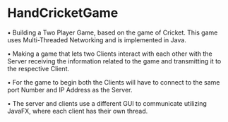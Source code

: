 # HandCricketGame
•	Building a Two Player Game, based on the game of Cricket. This game uses Multi-Threaded Networking and is implemented in Java. 

•	Making a game that lets two Clients interact with each other with the Server receiving the information related to the game and transmitting it to the respective Client.

•	For the game to begin both the Clients will have to connect to the same port Number and IP Address as the Server.

•	The server and clients use a different GUI to communicate utilizing JavaFX, where each client has their own thread.
